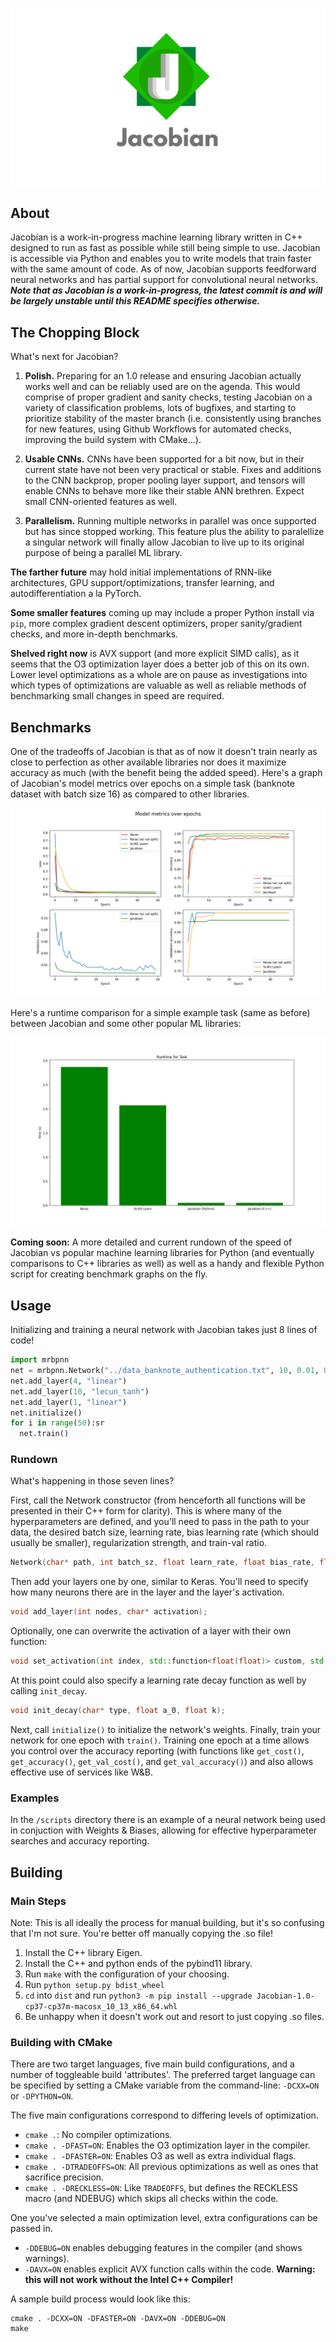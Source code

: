 
  <!-- readme.md -->
  <!-- Jacobian -->

  <!-- Created by David Freifeld -->

![Banner](./pictures/banner.png)

## About
Jacobian is a work-in-progress machine learning library written in C++ designed to run as fast as possible while still being simple to use. Jacobian is accessible via Python and enables you to write models that train faster with the same amount of code. As of now, Jacobian supports feedforward neural networks and has partial support for convolutional neural networks. ***Note that as Jacobian is a work-in-progress, the latest commit is and will be largely unstable until this README specifies otherwise.***

## The Chopping Block
What's next for Jacobian?

1. **Polish.** Preparing for an 1.0 release and ensuring Jacobian actually works well and can be reliably used are on the agenda. This would comprise of proper gradient and sanity checks, testing Jacobian on a variety of classification problems, lots of bugfixes, and starting to prioritize stability of the master branch (i.e. consistently using branches for new features, using Github Workflows for automated checks, improving the build system with CMake...).

2. **Usable CNNs.** CNNs have been supported for a bit now, but in their current state have not been very practical or stable. Fixes and additions to the CNN backprop, proper pooling layer support, and tensors will enable CNNs to behave more like their stable ANN brethren. Expect small CNN-oriented features as well.

3. **Parallelism.** Running multiple networks in parallel was once supported but has since stopped working. This feature plus the ability to paralellize a singular network will finally allow Jacobian to live up to its original purpose of being a parallel ML library.

**The farther future** may hold initial implementations of RNN-like architectures, GPU support/optimizations, transfer learning, and autodifferentiation a la PyTorch.

**Some smaller features** coming up may include a proper Python install via `pip`, more complex gradient descent optimizers, proper sanity/gradient checks, and more in-depth benchmarks.

**Shelved right now** is AVX support (and more explicit SIMD calls), as it seems that the O3 optimization layer does a better job of this on its own. Lower level optimizations as a whole are on pause as investigations into which types of optimizations are valuable as well as reliable methods of benchmarking small changes in speed are required. 

## Benchmarks

One of the tradeoffs of Jacobian is that as of now it doesn't train nearly as close to perfection as other available libraries nor does it maximize accuracy as much (with the benefit being the added speed). Here's a graph of Jacobian's model metrics over epochs on a simple task (banknote dataset with batch size 16) as compared to other libraries.

![Loss vs. Epochs](./pictures/metrics_updated.png)

Here's a runtime comparison for a simple example task (same as before) between Jacobian and some other popular ML libraries:

![Runtime Comparison](./pictures/updated_runtime.png)

**Coming soon:** A more detailed and current rundown of the speed of Jacobian vs popular machine learning libraries for Python (and eventually comparisons to C++ libraries as well) as well as a handy and flexible Python script for creating benchmark graphs on the fly.


## Usage

Initializing and training a neural network with Jacobian takes just 8 lines of code!
```python
import mrbpnn
net = mrbpnn.Network("../data_banknote_authentication.txt", 10, 0.01, 0.001, 0.5, 0.75)
net.add_layer(4, "linear")
net.add_layer(10, "lecun_tanh")
net.add_layer(1, "linear")
net.initialize()
for i in range(50):sr
  net.train()
```

### Rundown
What's happening in those seven lines?

First, call the Network constructor (from henceforth all functions will be presented in their C++ form for clarity). This is where many of the hyperparameters are defined, and you'll need to pass in the path to your data, the desired batch size, learning rate, bias learning rate (which should usually be smaller), regularization strength, and train-val ratio.
```c++
Network(char* path, int batch_sz, float learn_rate, float bias_rate, float l, float ratio);
```

Then add your layers one by one, similar to Keras. You'll need to specify how many neurons there are in the layer and the layer's activation.
```c++
void add_layer(int nodes, char* activation);
```
Optionally, one can overwrite the activation of a layer with their own function:
```c++
void set_activation(int index, std::function<float(float)> custom, std::function<float(float)> custom_deriv);
```
At this point could also specify a learning rate decay function as well by calling `init_decay`.
```c++
void init_decay(char* type, float a_0, float k);
```
Next, call `initialize()` to initialize the network's weights.
Finally, train your network for one epoch with `train()`. Training one epoch at a time allows you control over the accuracy reporting (with functions like `get_cost()`, `get_accuracy()`, `get_val_cost()`, and `get_val_accuracy()`) and also allows effective use of services like W&B.

### Examples
In the `/scripts` directory there is an example of a neural network being used in conjuction with Weights & Biases, allowing for effective hyperparameter searches and accuracy reporting.

## Building

### Main Steps
Note: This is all ideally the process for manual building, but it's so confusing that I'm not sure. You're better off manually copying the .so file!
1. Install the C++ library Eigen.
2. Install the C++ and python ends of the pybind11 library.
3. Run `make` with the configuration of your choosing.
4. Run `python setup.py bdist_wheel`
5. `cd` into `dist` and run `python3 -m pip install --upgrade Jacobian-1.0-cp37-cp37m-macosx_10_13_x86_64.whl`
6. Be unhappy when it doesn't work out and resort to just copying .so files.

### Building with CMake

There are two target languages, five main build configurations, and a number of toggleable build 'attributes'. The preferred target language can be specified by setting a CMake  variable from the command-line: `-DCXX=ON` or `-DPYTHON=ON`.

The five main configurations correspond to differing levels of optimization.
    
- `cmake .`: No compiler optimizations.
- `cmake . -DFAST=ON`: Enables the O3 optimization layer in the compiler.
- `cmake . -DFASTER=ON`: Enables O3 as well as extra individual flags.
- `cmake . -DTRADEOFFS=ON`: All previous optimizations as well as ones that sacrifice precision.
- `cmake . -DRECKLESS=ON`: Like `TRADEOFFS`, but defines the RECKLESS macro (and NDEBUG) which skips all checks within the code.

One you've selected a main optimization level, extra configurations can be passed in.

- `-DDEBUG=ON` enables debugging features in the compiler (and shows warnings).
- `-DAVX=ON` enables explicit AVX function calls within the code. **Warning: this will not work without the Intel C++ Compiler!**

A sample build process would look like this: 

```
cmake . -DCXX=ON -DFASTER=ON -DAVX=ON -DDEBUG=ON
make
```
